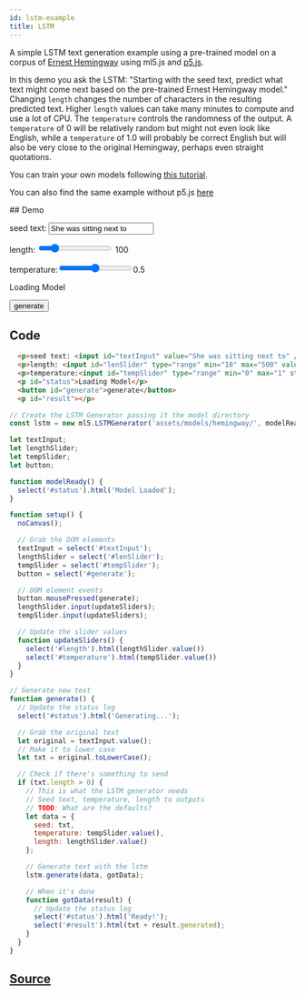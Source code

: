 ```yaml
---
id: lstm-example
title: LSTM
---
```


A simple LSTM text generation example using a pre-trained model on a corpus of [Ernest Hemingway](https://en.wikipedia.org/wiki/Ernest_Hemingway) using ml5.js and [p5.js](https://p5js.org/). 

In this demo you ask the LSTM: "Starting with the seed text, predict what text might come next based on the pre-trained Ernest Hemingway model." Changing `length` changes the number of characters in the resulting predicted text. Higher `length` values can take many minutes to compute and use a lot of CPU. The `temperature` controls the randomness of the output. A `temperature` of 0 will be relatively random but might not even look like English, while a `temperature` of 1.0 will probably be correct English but will also be very close to the original Hemingway, perhaps even straight quotations.

You can train your own models following [this tutorial](#). 

You can also find the same example without p5.js [here](https://github.com/ml5js/ml5-examples)

## Demo

<div class="example">
  <p>seed text: <input id="textInput" value="She was sitting next to" /></p> 
  <p>length: <input id="lenSlider" type="range" min="10" max="500" value="100"> <span id="length">100</span></p>
  <p>temperature:<input id="tempSlider" type="range" min="0" max="1" step="0.01"><span id="temperature">0.5</span></p>
  <p id="status">Loading Model</p>
  <button id="generate">generate</button>
  <p id="result"></p>
</div>

<script src="assets/scripts/example-lstm.js"></script>

## Code

```html
  <p>seed text: <input id="textInput" value="She was sitting next to" /></p> 
  <p>length: <input id="lenSlider" type="range" min="10" max="500" value="100"> <span id="length">100</span></p>
  <p>temperature:<input id="tempSlider" type="range" min="0" max="1" step="0.01"><span id="temperature">0.5</span></p>
  <p id="status">Loading Model</p>
  <button id="generate">generate</button>
  <p id="result"></p>
```

```javascript
// Create the LSTM Generator passing it the model directory
const lstm = new ml5.LSTMGenerator('assets/models/hemingway/', modelReady);

let textInput;
let lengthSlider;
let tempSlider;
let button;

function modelReady() {
  select('#status').html('Model Loaded');
}

function setup() {
  noCanvas();

  // Grab the DOM elements
  textInput = select('#textInput');
  lengthSlider = select('#lenSlider');
  tempSlider = select('#tempSlider');
  button = select('#generate');

  // DOM element events
  button.mousePressed(generate);
  lengthSlider.input(updateSliders);
  tempSlider.input(updateSliders);

  // Update the slider values
  function updateSliders() {
    select('#length').html(lengthSlider.value())
    select('#temperature').html(tempSlider.value())
  }
}

// Generate new text
function generate() {
  // Update the status log
  select('#status').html('Generating...');

  // Grab the original text
  let original = textInput.value();
  // Make it to lower case
  let txt = original.toLowerCase();

  // Check if there's something to send
  if (txt.length > 0) {
    // This is what the LSTM generator needs
    // Seed text, temperature, length to outputs
    // TODO: What are the defaults?
    let data = {
      seed: txt,
      temperature: tempSlider.value(),
      length: lengthSlider.value()
    };

    // Generate text with the lstm
    lstm.generate(data, gotData);

    // When it's done
    function gotData(result) {
      // Update the status log
      select('#status').html('Ready!');
      select('#result').html(txt + result.generated);
    }
  }
}
```

## [Source](https://github.com/ml5js/ml5-examples/tree/master/p5js/03_LSTM_Simple)


